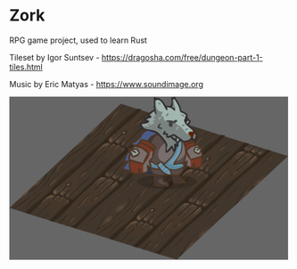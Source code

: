 # Zork

RPG game project, used to learn Rust 

Tileset by Igor Suntsev - https://dragosha.com/free/dungeon-part-1-tiles.html

Music by Eric Matyas - https://www.soundimage.org

![Screenshot](https://github.com/loicguillois/zork/raw/main/screenshots/start.png)
